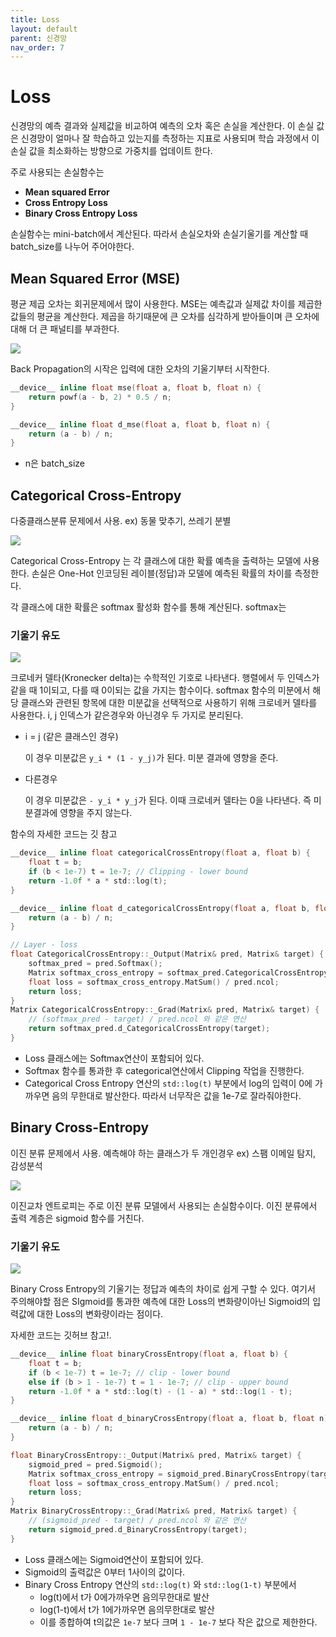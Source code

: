 ```yaml
---
title: Loss
layout: default
parent: 신경망
nav_order: 7
---
```


# Loss

신경망의 예측 결과와 실제값을 비교하여 예측의 오차 혹은 손실을 계산한다. 이 손실 값은 신경망이 얼마나 잘 학습하고 있는지를 측정하는 지표로 사용되며 학습 과정에서 이 손실 값을 최소화하는 방향으로 가중치를 업데이트 한다.

주로 사용되는 손실함수는

* **Mean squared Error**
* **Cross Entropy Loss**
* **Binary Cross Entropy Loss**



손실함수는 mini-batch에서 계산된다. 따라서 손실오차와 손실기울기를 계산할 때 batch_size를 나누어 주어야한다. 



## Mean Squared Error (MSE)

평균 제곱 오차는 회귀문제에서 많이 사용한다. MSE는 예측값과 실제값 차이를 제곱한 값들의 평균을 계산한다. 제곱을 하기때문에 큰 오차를 심각하게 받아들이며 큰 오차에 대해 더 큰 패널티를 부과한다.



![](../../assets/images/dnn/loss_mse.png)



Back Propagation의 시작은 입력에 대한 오차의 기울기부터 시작한다.

```c
__device__ inline float mse(float a, float b, float n) {
    return powf(a - b, 2) * 0.5 / n; 
}

__device__ inline float d_mse(float a, float b, float n) {
    return (a - b) / n;
}
```

* n은 batch_size



## Categorical Cross-Entropy

다중클래스분류 문제에서 사용. ex) 동물 맞추기, 쓰레기 분별

![](../../assets/images/dnn/loss_cce.png)



Categorical Cross-Entropy 는 각 클래스에 대한 확률 예측을 출력하는 모델에 사용한다. 손실은 One-Hot 인코딩된 레이블(정답)과 모델에 예측된 확률의 차이를 측정한다. 

각 클래스에 대한 확률은 softmax 활성화 함수를 통해 계산된다.  softmax는   



### 기울기 유도

![](../../assets/images/dnn/loss_cce_2.png)



크로네커 델타(Kronecker delta)는 수학적인 기호로 나타낸다. 행렬에서 두 인덱스가 같을 때 1이되고, 다를 때 0이되는 값을 가지는 함수이다. softmax 함수의 미분에서 해당 클래스와 관련된 항목에 대한 미분값을 선택적으로 사용하기 위해 크로네커 델타를 사용한다. i, j 인덱스가 같은경우와 아닌경우 두 가지로 분리된다.

* i = j (같은 클래스인 경우)

  이 경우 미분값은 `y_i * (1 - y_j)`가 된다. 미분 결과에 영향을 준다.

* 다른경우

  이 경우 미분값은 `- y_i * y_j`가 된다. 이때 크로네커 델타는 0을 나타낸다. 즉 미분결과에 영향을 주지 않는다.



함수의 자세한 코드는 깃 참고

```C
__device__ inline float categoricalCrossEntropy(float a, float b) {
    float t = b;
    if (b < 1e-7) t = 1e-7; // Clipping - lower bound
    return -1.0f * a * std::log(t);
}

__device__ inline float d_categoricalCrossEntropy(float a, float b, float n) {
    return (a - b) / n;
}
```

```C
// Layer - loss
float CategoricalCrossEntropy::_Output(Matrix& pred, Matrix& target) {
    softmax_pred = pred.Softmax();
    Matrix softmax_cross_entropy = softmax_pred.CategoricalCrossEntropy(target);
    float loss = softmax_cross_entropy.MatSum() / pred.ncol;
    return loss;
}
Matrix CategoricalCrossEntropy::_Grad(Matrix& pred, Matrix& target) {
    // (softmax_pred - target) / pred.ncol 와 같은 연산 
    return softmax_pred.d_CategoricalCrossEntropy(target);
}
```

* Loss 클래스에는 Softmax연산이 포함되어 있다.
* Softmax 함수를 통과한 후 categorical연산에서 Clipping 작업을 진행한다. 
* Categorical Cross Entropy 연산의 `std::log(t)` 부분에서  log의 입력이 0에 가까우면 음의 무한대로 발산한다.  따라서 너무작은 값을 1e-7로 잘라줘야한다.





## Binary Cross-Entropy

이진 분류 문제에서 사용. 예측해야 하는 클래스가 두 개인경우 ex) 스팸 이메일 탐지, 감성분석

![](../../assets/images/dnn/loss_bi_0.png)



이진교차 엔트로피는 주로 이진 분류 모델에서 사용되는 손실함수이다.  이진 분류에서 출력 계층은 sigmoid 함수를 거친다.



### 기울기 유도

![](../../assets/images/dnn/loss_bi_2.png)



Binary Cross Entropy의 기울기는 정답과 예측의 차이로 쉽게 구할 수 있다. 여기서 주의해야할 점은 SIgmoid를 통과한 예측에 대한 Loss의 변화량이아닌 Sigmoid의 입력값에 대한 Loss의 변화량이라는 점이다. 



자세한 코드는 깃허브 참고!.

```C
__device__ inline float binaryCrossEntropy(float a, float b) {
    float t = b;
    if (b < 1e-7) t = 1e-7; // clip - lower bound
    else if (b > 1 - 1e-7) t = 1 - 1e-7; // clip - upper bound
    return -1.0f * a * std::log(t) - (1 - a) * std::log(1 - t);
}

__device__ inline float d_binaryCrossEntropy(float a, float b, float n) {
    return (a - b) / n;
}
```

```C
float BinaryCrossEntropy::_Output(Matrix& pred, Matrix& target) {
    sigmoid_pred = pred.Sigmoid();
    Matrix softmax_cross_entropy = sigmoid_pred.BinaryCrossEntropy(target);
    float loss = softmax_cross_entropy.MatSum() / pred.ncol;
    return loss;
}
Matrix BinaryCrossEntropy::_Grad(Matrix& pred, Matrix& target) {
    // (sigmoid_pred - target) / pred.ncol 와 같은 연산 
    return sigmoid_pred.d_BinaryCrossEntropy(target);
}
```

* Loss 클래스에는 Sigmoid연산이 포함되어 있다.
* Sigmoid의 출력값은 0부터 1사이의 값이다.  
* Binary Cross Entropy 연산의 `std::log(t)` 와 `std::log(1-t)` 부분에서
  * log(t)에서 t가 0에가까우면 음의무한대로 발산
  * log(1-t)에서 t가 1에가까우면 음의무한대로 발산
  * 이를 종합하여 t의값은 `1e-7` 보다 크며 `1 - 1e-7` 보다 작은 값으로 제한한다.















